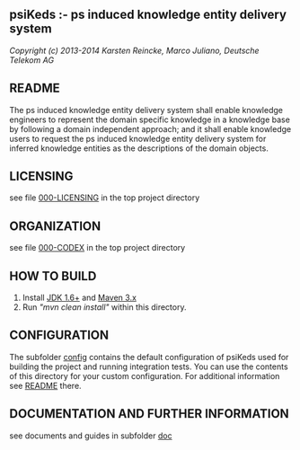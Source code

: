 psiKeds :- ps induced knowledge entity delivery system
------------------------------------------------------

*Copyright (c) 2013-2014 Karsten Reincke, Marco Juliano, Deutsche Telekom AG*

README
------
The ps induced knowledge entity delivery system shall enable knowledge
engineers to represent the domain specific knowledge in a knowledge base by
following a domain independent approach; and it shall enable knowledge users
to request the ps induced knowledge entity delivery system for inferred
knowledge entities as the descriptions of the domain objects.

LICENSING
---------
see file [000-LICENSING](000-LICENSING) in the top project directory

ORGANIZATION
------------
see file [000-CODEX](000-CODEX) in the top project directory

HOW TO BUILD
------------
1. Install [JDK 1.6+](http://www.oracle.com/technetwork/java/javase/downloads/index.html) and [Maven 3.x](http://maven.apache.org/download.cgi)
2. Run *"mvn clean install"* within this directory.

CONFIGURATION
-------------
The subfolder [config](config/) contains the default configuration of psiKeds
used for building the project and running integration tests. You can use the
contents of this directory for your custom configuration. For additional information
see [README](config/README.md) there.

DOCUMENTATION AND FURTHER INFORMATION
-------------------------------------
see documents and guides in subfolder [doc](doc/)
